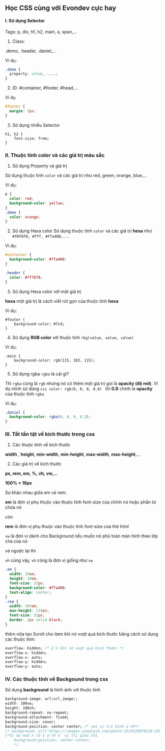 ## Học CSS cùng với Evondev cực hay

#### **I. Sử dụng Selector**

Tags: p, div, h1, h2, main, a, span,...

1. Class:

.demo, .header, .daniel,...

Ví dụ:

```css
.demo {
  property: value, ....;
}
```

2. ID:
   #container, #footer, #head,...

Ví dụ

```css
#footer {
  margin: 5px;
}
```

3. Sử dụng nhiều Selector

```
h1, h2 {
    font-size: 7rem;
}
```

### **II. Thuộc tính color và các giá trị màu sắc**

1. Sử dụng Property và giá trị

Sử dụng thuộc tính `color` và các giá trị như
red, green, orange, blue,...

Ví dụ:

```css
p {
  color: red;
  background-color: yellow;
}
.demo {
  color: orange;
}
```

2. Sử dụng Hexa color
   Sử dụng thuộc tính `color` và các giá trị **hexa** như `#f0f0f0, #fff, #ffa400,...`

Ví dụ:

```css
#container {
  background-color: #ffa400;
}

.header {
  color: #ff7870;
}
```

3. Sử dụng Hexa color với một giá trị

**hexa** một giá trị là cách viết rút gọn của thuộc tính **hexa**

Ví dụ:

```
#footer {
    background-color: #7cd;
}
```

4. Sử dụng **RGB color** với thuộc tính `rbg(value, value, value)`

Ví dụ:

```
.main {
    background-color: rgb(115, 183, 115);
}
```

5. Sử dụng rgba
   `rgba` là cái gì?

Thì `rgba` cũng là `rgb` nhưng nó có thêm một giá trị gọi là **opacity (độ mờ)**. Ví dụ mình sử dùng `css color: rgb(0, 0, 0, 0.8) ` thì **0.8** chính là **opacity** của thuộc tính `rgba`

Ví dụ:

```css
.daniel {
  background-color: rgba(0, 0, 0, 0.5);
}
```

### **III. Tất tần tật về kích thước trong css**

1. Các thuộc tính về kích thước

**width** , **height**, **min-width**, **min-height**, **max-width**, **max-height**,...

2. Các giá trị về kích thước

**px, rem, em, %, vh, vw,...**

**100% = 16px**

Sự khác nhau giữa em và rem:

**em** là đơn vị phụ thuộc vào thuộc tính font-size của chính nó hoặc phần tử chứa nó

còn

**rem**
là đơn vị phụ thuộc vào thuộc tính font-size của thẻ html

`vw` là đơn vị dành cho Background nếu muốn nó phủ toàn màn hình theo lớp cha của nó

và ngược lại thì

`vh` cũng vậy, `vh` cũng là đơn vị giống như `vw`

```css
.em {
  width: 10em;
  height: 10em;
  font-size: 32px;
  background-color: #ffa400;
  text-align: center;
}
.rem {
  width: 10rem;
  max-height: 219px;
  font-size: 32px;
  border: 2px solid black;
}
```

thêm nữa tạo Scroll cho item khi nó vượt quá kích thước bằng cách sử dụng các thuộc tính:

```css
overflow: hidden; /* ẩn khi nó vượt quá kích thước */
overflow-x: hidden;
overflow-x: auto;
overflow-y: hidden;
overflow-y: auto;
```

### **IV. Các thuộc tính về Backgound trong css**

Sử dụng **background** là hình ảnh với thuộc tính

```css
background-image: url(url_image);
width: 100vw;
height: 100vh;
background-repeat: no-repeat;
background-attachment: fixed;
background-size: cover;
background-position: center center; /* set vị trí hình ảnh*/
/* background: url("https://images.unsplash.com/photo-1514539079130-25950c84af65?q=80&w=1469&auto=format&fit=crop&ixlib=rb-4.0.3&ixid=M3wxMjA3fDB8MHxwaG90by1wYWdlfHx8fGVufDB8fHx8fA%3D%3D") no-repeat center center / cover fixed; */
/*Ví dụ muốn lấy ảnh ở vị trị giữa thì
    background-position: center center;
    */
```
